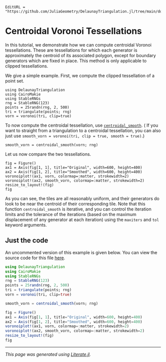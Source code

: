 ```@meta
EditURL = "https://github.com/JuliaGeometry/DelaunayTriangulation.jl/tree/main/docs/src/literate_tutorials/centroidal.jl"
```

# Centroidal Voronoi Tessellations
In this tutorial, we demonstrate how we can compute
centroidal Voronoi tessellations. These are tessellations
for which each generator is approximately the centroid of its
associated polygon, except for boundary generators which are fixed
in place. This method is only applicable to clipped tessellations.

We give a simple example. First, we compute the clipped tessellation
of a point set.

````@example centroidal
using DelaunayTriangulation
using CairoMakie
using StableRNGs
rng = StableRNG(123)
points = 25randn(rng, 2, 500)
tri = triangulate(points; rng)
vorn = voronoi(tri, clip=true)
````

To now compute the centroidal tessellation, use [`centroidal_smooth`](@ref). (
If you want to straight from a triangulation to a centroidal tessellation, you
can also just use `smooth_vorn = voronoi(tri, clip = true, smooth = true)`.)

````@example centroidal
smooth_vorn = centroidal_smooth(vorn; rng)
````

Let us now compare the two tessellations.

````@example centroidal
fig = Figure()
ax1 = Axis(fig[1, 1], title="Original", width=600, height=400)
ax2 = Axis(fig[1, 2], title="Smoothed", width=600, height=400)
voronoiplot!(ax1, vorn, colormap=:matter, strokewidth=2)
voronoiplot!(ax2, smooth_vorn, colormap=:matter, strokewidth=2)
resize_to_layout!(fig)
fig
````

As you can see, the tiles are all reasonably uniform, and their generators
do look to be near the centroid of their corresponding tile. Note that
this function `centroidal_smooth` is iterative, and you can control the iteration limits
and the tolerance of the iterations (based on the maximum displacement of any generator at
each iteration) using the `maxiters` and `tol` keyword arguments.
## Just the code
An uncommented version of this example is given below.
You can view the source code for this file [here](https://github.com/JuliaGeometry/DelaunayTriangulation.jl/tree/main/docs/src/literate_tutorials/centroidal.jl).

```julia
using DelaunayTriangulation
using CairoMakie
using StableRNGs
rng = StableRNG(123)
points = 25randn(rng, 2, 500)
tri = triangulate(points; rng)
vorn = voronoi(tri, clip=true)

smooth_vorn = centroidal_smooth(vorn; rng)

fig = Figure()
ax1 = Axis(fig[1, 1], title="Original", width=600, height=400)
ax2 = Axis(fig[1, 2], title="Smoothed", width=600, height=400)
voronoiplot!(ax1, vorn, colormap=:matter, strokewidth=2)
voronoiplot!(ax2, smooth_vorn, colormap=:matter, strokewidth=2)
resize_to_layout!(fig)
fig
```

---

*This page was generated using [Literate.jl](https://github.com/fredrikekre/Literate.jl).*


